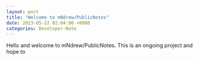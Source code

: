 ```yaml
---
layout: post
title: "Welcome to mNdrew/PublicNotes"
date: 2023-05-22 02:04:00 +0800
categories: Developer-Note
---
```

Hello and welcome to mNdrew/PublicNotes. This is an ongoing project and hope to 